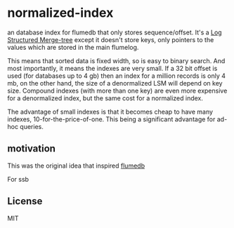 # normalized-index

an database index for flumedb that only stores sequence/offset.
It's a [Log Structured Merge-tree](https://en.wikipedia.org/wiki/Log-structured_merge-tree)
except it doesn't store keys, only pointers to the values which
are stored in the main flumelog.

This means that sorted data is fixed width, so is easy to binary
search. And most importantly, it means the indexes are very small.
If a 32 bit offset is used (for databases up to 4 gb) then an index
for a million records is only 4 mb, on the other hand, the size of a
denormalized LSM will depend on key size. Compound indexes (with more
than one key) are even more expensive for a denormalized index,
but the same cost for a normalized index.

The advantage of small indexes is that it becomes cheap to have
many indexes, 10-for-the-price-of-one.
This being a significant advantage for ad-hoc queries.

## motivation

This was the original idea that inspired [flumedb](https://github.com/flumedb)

For ssb

## License

MIT



